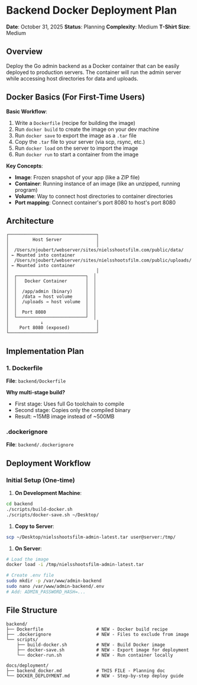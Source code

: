 # Backend Docker Deployment Plan

**Date**: October 31, 2025
**Status**: Planning
**Complexity**: Medium
**T-Shirt Size**: Medium

## Overview

Deploy the Go admin backend as a Docker container that can be easily deployed to production servers. The container will run the admin server while accessing host directories for data and uploads.

## Docker Basics (For First-Time Users)

**Basic Workflow**:

1. Write a `Dockerfile` (recipe for building the image)
2. Run `docker build` to create the image on your dev machine
3. Run `docker save` to export the image as a `.tar` file
4. Copy the `.tar` file to your server (via scp, rsync, etc.)
5. Run `docker load` on the server to import the image
6. Run `docker run` to start a container from the image

**Key Concepts**:

- **Image**: Frozen snapshot of your app (like a ZIP file)
- **Container**: Running instance of an image (like an unzipped, running program)
- **Volume**: Way to connect host directories to container directories
- **Port mapping**: Connect container's port 8080 to host's port 8080

## Architecture

```text
┌─────────────────────────────────┐
│         Host Server             │
│                                 │
│  /Users/njoubert/webserver/sites/nielsshootsfilm.com/public/data/    │ ← Mounted into container
│  /Users/njoubert/webserver/sites/nielsshootsfilm.com/public/uploads/ │ ← Mounted into container
│                                 │
│  ┌──────────────────────────┐  │
│  │   Docker Container       │  │
│  │                          │  │
│  │  /app/admin (binary)     │  │
│  │  /data → host volume     │  │
│  │  /uploads → host volume  │  │
│  │                          │  │
│  │  Port 8080               │  │
│  └──────────────────────────┘  │
│            ↓                    │
│    Port 8080 (exposed)          │
└─────────────────────────────────┘
```

## Implementation Plan

### 1. Dockerfile

**File**: `backend/Dockerfile`

**Why multi-stage build?**

- First stage: Uses full Go toolchain to compile
- Second stage: Copies only the compiled binary
- Result: ~15MB image instead of ~500MB

### .dockerignore

**File**: `backend/.dockerignore`

## Deployment Workflow

### Initial Setup (One-time)

1. **On Development Machine**:

```bash
cd backend
./scripts/build-docker.sh
./scripts/docker-save.sh ~/Desktop/
```

1. **Copy to Server**:

```bash
scp ~/Desktop/nielsshootsfilm-admin-latest.tar user@server:/tmp/
```

1. **On Server**:

```bash
# Load the image
docker load -i /tmp/nielsshootsfilm-admin-latest.tar

# Create .env file
sudo mkdir -p /var/www/admin-backend
sudo nano /var/www/admin-backend/.env
# Add: ADMIN_PASSWORD_HASH=...
```

## File Structure

```text
backend/
├── Dockerfile                    # NEW - Docker build recipe
├── .dockerignore                 # NEW - Files to exclude from image
└── scripts/
    ├── build-docker.sh           # NEW - Build Docker image
    ├── docker-save.sh            # NEW - Export image for deployment
    └── docker-run.sh             # NEW - Run container locally

docs/deployment/
├── backend_docker.md             # THIS FILE - Planning doc
└── DOCKER_DEPLOYMENT.md          # NEW - Step-by-step deploy guide
```
